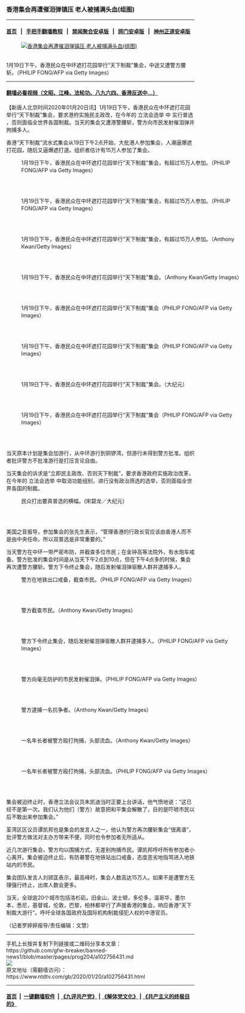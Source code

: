 ### 香港集会再遭催泪弹镇压 老人被捕满头血(组图)
------------------------

#### [首页](https://github.com/gfw-breaker/banned-news1/blob/master/README.md) &nbsp;&nbsp;|&nbsp;&nbsp; [手把手翻墙教程](https://github.com/gfw-breaker/guides/wiki) &nbsp;&nbsp;|&nbsp;&nbsp; [禁闻聚合安卓版](https://github.com/gfw-breaker/bn-android) &nbsp;&nbsp;|&nbsp;&nbsp; [网门安卓版](https://github.com/oGate2/oGate) &nbsp;&nbsp;|&nbsp;&nbsp; [神州正道安卓版](https://github.com/SzzdOgate/update) 



<div><div class="featured_image">
 <a href="https://i.ntdtv.com/assets/uploads/2020/01/GettyImages-1194590519.jpg" target="_blank">
  <figure>
   <img alt="香港集会再遭催泪弹镇压 老人被捕满头血(组图)" src="https://i.ntdtv.com/assets/uploads/2020/01/GettyImages-1194590519-800x450.jpg"/>
  </figure><br/>
 </a>
 <span class="caption">
  1月19日下午，香港民众在中环遮打花园举行“天下制裁”集会，中途又遭警方腰斩。（PHILIP FONG/AFP via Getty Images）
 </span>
</div>
</div><hr/>

#### [翻墙必看视频（文昭、江峰、法轮功、八九六四、香港反送中...）](https://github.com/gfw-breaker/banned-news1/blob/master/pages/link3.md)

<div><div class="post_content" itemprop="articleBody">
 <p>
  【新唐人北京时间2020年01月20日讯】1月19日下午，香港民众在中环遮打花园举行“天下制裁”集会，要求港府实施民主政改，在今年的
  <ok href="https://www.ntdtv.com/gb/立法会选举.htm">
   立法会选举
  </ok>
  中
  <ok href="https://www.ntdtv.com/gb/实行普选.htm">
   实行普选
  </ok>
  ，否则面临全世界各国制裁。当天的集会又遭港警腰斩，警方向市民发射催泪弹并拘捕多人。
 </p>
 <p>
  香港“天下制裁”流水式集会从19日下午2点开始，大批港人参加集会，人潮逼爆遮打花园，随后又逼爆遮打道。组织者估计有15万人参加了集会。
 </p>
 <figure class="wp-caption alignnone" id="attachment_102756451" style="width: 600px">
  <img alt="" class="size-medium wp-image-102756451" src="https://i.ntdtv.com/assets/uploads/2020/01/GettyImages-1194595233-600x399.jpg">
   <br/><figcaption class="wp-caption-text">
    1月19日下午，香港民众在中环遮打花园举行“天下制裁”集会，有超过15万人参加。（PHILIP FONG/AFP via Getty Images）
   </figcaption><br/>
  </img>
 </figure><br/>
 <figure class="wp-caption alignnone" id="attachment_102756453" style="width: 600px">
  <img alt="" class="size-medium wp-image-102756453" src="https://i.ntdtv.com/assets/uploads/2020/01/GettyImages-1194585826-600x400.jpg">
   <br/><figcaption class="wp-caption-text">
    1月19日下午，香港民众在中环遮打花园举行“天下制裁”集会，有超过15万人参加。（PHILIP FONG/AFP via Getty Images）
   </figcaption><br/>
  </img>
 </figure><br/>
 <figure class="wp-caption alignnone" id="attachment_102756452" style="width: 600px">
  <img alt="" class="size-medium wp-image-102756452" src="https://i.ntdtv.com/assets/uploads/2020/01/GettyImages-1194719594-600x400.jpg"/>
  <br/><figcaption class="wp-caption-text">
   1月19日下午，香港民众在中环遮打花园举行“天下制裁”集会，有超过15万人参加。（Anthony Kwan/Getty Images）
  </figcaption><br/>
 </figure><br/>
 <figure class="wp-caption alignnone" id="attachment_102756473" style="width: 600px">
  <img alt="" class="size-medium wp-image-102756473" src="https://i.ntdtv.com/assets/uploads/2020/01/GettyImages-1194719594-1-600x400.jpg"/>
  <br/><figcaption class="wp-caption-text">
   1月19日下午，香港民众在中环遮打花园举行“天下制裁”集会。（Anthony Kwan/Getty Images）
  </figcaption><br/>
 </figure><br/>
 <figure class="wp-caption alignnone" id="attachment_102756474" style="width: 600px">
  <img alt="" class="size-medium wp-image-102756474" src="https://i.ntdtv.com/assets/uploads/2020/01/GettyImages-1194595224-600x399.jpg"/>
  <br/><figcaption class="wp-caption-text">
   1月19日下午，香港民众在中环遮打花园举行“天下制裁”集会（PHILIP FONG/AFP via Getty Images）
  </figcaption><br/>
 </figure><br/>
 <figure class="wp-caption alignnone" id="attachment_102756475" style="width: 600px">
  <img alt="" class="size-medium wp-image-102756475" src="https://i.ntdtv.com/assets/uploads/2020/01/GettyImages-1194595174-600x400.jpg"/>
  <br/><figcaption class="wp-caption-text">
   1月19日下午，香港民众在中环遮打花园举行“天下制裁”集会（PHILIP FONG/AFP via Getty Images）
  </figcaption><br/>
 </figure><br/>
 <figure class="wp-caption alignnone" id="attachment_102756481" style="width: 600px">
  <img alt="" class="size-medium wp-image-102756481" src="https://i.ntdtv.com/assets/uploads/2020/01/2001190300561501-600x399-1-600x399-600x399.jpg"/>
  <br/><figcaption class="wp-caption-text">
   1月19日下午，香港民众在中环遮打花园举行“天下制裁”集会。（大纪元）
  </figcaption><br/>
 </figure><br/>
 <figure class="wp-caption alignnone" id="attachment_102756477" style="width: 600px">
  <img alt="" class="size-medium wp-image-102756477" src="https://i.ntdtv.com/assets/uploads/2020/01/GettyImages-1194585823-600x400.jpg"/>
  <br/><figcaption class="wp-caption-text">
   1月19日下午，香港民众在中环遮打花园举行“天下制裁”集会（PHILIP FONG/AFP via Getty Images）
  </figcaption><br/>
 </figure><br/>
 <p>
  当天原本计划是集会加游行，从中环游行到铜锣湾，但游行未得到警方批准。组织者批评警方不批准游行是打压言论自由。
 </p>
 <p>
  当天集会的诉求是“立即民主政改、否则天下制裁”，要求香港政府实施政治改革，在今年的
  <ok href="https://www.ntdtv.com/gb/立法会选举.htm">
   立法会选举
  </ok>
  中取消功能组别，进行没有政治筛选的选举，否则面临全世界各国的制裁。
 </p>
 <figure class="wp-caption alignnone" id="attachment_102756461" style="width: 600px">
  <img alt="" class="size-medium wp-image-102756461" src="https://i.ntdtv.com/assets/uploads/2020/01/2001190300371501-600x399-1-600x399-600x399.jpg"/>
  <br/><figcaption class="wp-caption-text">
   民众打出要真普选的横幅。(宋碧龙／大纪元）
  </figcaption><br/>
 </figure><br/>
 <p>
  美国之音报导，参加集会的张先生表示，“管理香港的行政长官应该由香港人而不是由中央任命。所以双普选是非常重要的。”
 </p>
 <p>
  当天警方在中环一带严密布防，并截查多位市民；在金钟高等法院外，有水炮车戒备。警方批准的集会时间是从当天下午2点到10点，但在下午4点多的时候，集会再次遭警方腰斩。警方下令终止集会，随后发射催泪弹驱散人群并逮捕多人。
 </p>
 <figure class="wp-caption alignnone" id="attachment_102756484" style="width: 600px">
  <img alt="" class="size-medium wp-image-102756484" src="https://i.ntdtv.com/assets/uploads/2020/01/GettyImages-1194595187-600x399.jpg"/>
  <br/><figcaption class="wp-caption-text">
   警方在地铁出口戒备，截查市民。（PHILIP FONG/AFP via Getty Images）
  </figcaption><br/>
 </figure><br/>
 <figure class="wp-caption alignnone" id="attachment_102756483" style="width: 600px">
  <img alt="" class="size-medium wp-image-102756483" src="https://i.ntdtv.com/assets/uploads/2020/01/GettyImages-1194719581-600x400.jpg"/>
  <br/><figcaption class="wp-caption-text">
   警方截查市民。（Anthony Kwan/Getty Images）
  </figcaption><br/>
 </figure><br/>
 <figure class="wp-caption alignnone" id="attachment_102756455" style="width: 600px">
  <img alt="" class="size-medium wp-image-102756455" src="https://i.ntdtv.com/assets/uploads/2020/01/GettyImages-1194595193-600x399.jpg"/>
  <br/><figcaption class="wp-caption-text">
   警方下令终止集会，随后发射催泪弹驱散人群并逮捕多人。（PHILIP FONG/AFP via Getty Images）
  </figcaption><br/>
 </figure><br/>
 <figure class="wp-caption alignnone" id="attachment_102756457" style="width: 600px">
  <img alt="" class="size-medium wp-image-102756457" src="https://i.ntdtv.com/assets/uploads/2020/01/GettyImages-1194589472-600x400.jpg"/>
  <br/><figcaption class="wp-caption-text">
   警方向毫无防护的市民发射催泪弹。（PHILIP FONG/AFP via Getty Images）
  </figcaption><br/>
 </figure><br/>
 <figure class="wp-caption alignnone" id="attachment_102756456" style="width: 600px">
  <img alt="" class="size-medium wp-image-102756456" src="https://i.ntdtv.com/assets/uploads/2020/01/GettyImages-1194719578-600x400.jpg"/>
  <br/><figcaption class="wp-caption-text">
   警方逮捕一名抗争者。（Anthony Kwan/Getty Images）
  </figcaption><br/>
 </figure><br/>
 <figure class="wp-caption alignnone" id="attachment_102756458" style="width: 600px">
  <img alt="" class="size-medium wp-image-102756458" src="https://i.ntdtv.com/assets/uploads/2020/01/GettyImages-1194715958-600x400.jpg"/>
  <br/><figcaption class="wp-caption-text">
   一名年长者被警方殴打拘捕，头部流血。（Anthony Kwan/Getty Images）
  </figcaption><br/>
 </figure><br/>
 <figure class="wp-caption alignnone" id="attachment_102756459" style="width: 600px">
  <img alt="" class="size-medium wp-image-102756459" src="https://i.ntdtv.com/assets/uploads/2020/01/GettyImages-1194589474-600x400.jpg"/>
  <br/><figcaption class="wp-caption-text">
   一名年长者被警方殴打拘捕，头部流血。（PHILIP FONG/AFP via Getty Images）
  </figcaption><br/>
 </figure><br/>
 <p>
  集会被迫终止时，香港立法会议员朱凯迪当时正要上台讲话，他气愤地说：“这已经不是第一次。我们认为他们（警方）故意把和平集会解散了，目的是吓唬市民以后不敢出来参加集会。”
 </p>
 <p>
  荃湾区区议员谭凯邦也是集会的发言人之一，他认为警方再次腰斩集会“很离谱”，批评警方做法对主办方带来不便，同时也令参加者无所适从。
 </p>
 <p>
  近几次游行集会，警方均以围捕方式，无差别拘捕市民。谭凯邦呼吁所有参加者小心离开。集会被迫终止后，有防暴警在地铁站出口戒备，态度恶劣地指骂进入地铁站内的市民。
 </p>
 <p>
  集会团队发言人刘颕匡表示，最高峰时，集会人数高达15万人。如果不是遭警方无理强行终止，出席人数会更多。
 </p>
 <p>
  当天，全球逾20个城市包括洛杉矶，旧金山，波士顿，多伦多，温哥华，墨尔本，悉尼，基督城，伦敦，巴黎，柏林都举行了声援香港的集会，响应香港“天下制裁大游行”。呼吁全球各国政府及国际机构制裁侵犯人权的中港官员。
 </p>
 <p>
  （记者罗婷婷报导/责任编辑：文慧）
 </p>
 <div class="single_ad">
 </div>
</div>
</div>
<hr/>
手机上长按并复制下列链接或二维码分享本文章：<br/>
https://github.com/gfw-breaker/banned-news1/blob/master/pages/prog204/a102756431.md <br/>
<a href='https://github.com/gfw-breaker/banned-news1/blob/master/pages/prog204/a102756431.md'><img src='https://github.com/gfw-breaker/banned-news1/blob/master/pages/prog204/a102756431.md.png'/></a> <br/>
原文地址（需翻墙访问）：https://www.ntdtv.com/gb/2020/01/20/a102756431.html


------------------------
#### [首页](https://github.com/gfw-breaker/banned-news1/blob/master/README.md) &nbsp;|&nbsp; [一键翻墙软件](https://github.com/gfw-breaker/nogfw/blob/master/README.md) &nbsp;| [《九评共产党》](https://github.com/gfw-breaker/9ping.md/blob/master/README.md#九评之一评共产党是什么) | [《解体党文化》](https://github.com/gfw-breaker/jtdwh.md/blob/master/README.md) | [《共产主义的终极目的》](https://github.com/gfw-breaker/gczydzjmd.md/blob/master/README.md)


<img src='http://gfw-breaker.win/banned-news/pages/prog204/a102756431.md' width='0px' height='0px'/>